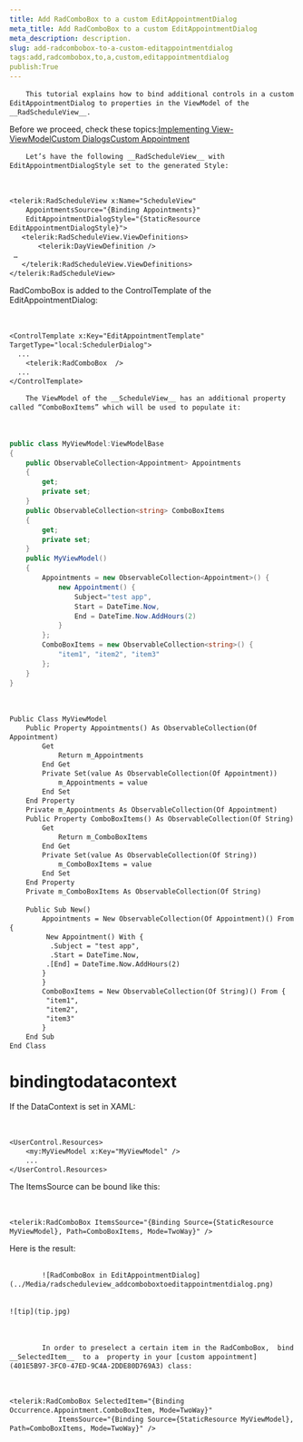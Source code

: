 ```yaml
---
title: Add RadComboBox to a custom EditAppointmentDialog
meta_title: Add RadComboBox to a custom EditAppointmentDialog
meta_description: description.
slug: add-radcombobox-to-a-custom-editappointmentdialog
tags:add,radcombobox,to,a,custom,editappointmentdialog
publish:True
---
```




        This tutorial explains how to bind additional controls in a custom EditAppointmentDialog to properties in the ViewModel of the __RadScheduleView__.
      

Before we proceed, check these topics:[Implementing View-ViewModel](16E2654A-2813-4277-999A-6B510F045C43)[Custom Dialogs](85B3264C-F847-4860-95E8-45BD51423977)[Custom Appointment](401E5B97-3FC0-47ED-9C4A-2DDE80D769A3)


        Let’s have the following __RadScheduleView__ with EditAppointmentDialogStyle set to the generated Style:
      

```XAML


<telerik:RadScheduleView x:Name="ScheduleView"
    AppointmentsSource="{Binding Appointments}"
    EditAppointmentDialogStyle="{StaticResource EditAppointmentDialogStyle}">
   <telerik:RadScheduleView.ViewDefinitions>
       <telerik:DayViewDefinition />
 …
   </telerik:RadScheduleView.ViewDefinitions>
</telerik:RadScheduleView>

```



RadComboBox is added to the ControlTemplate of the EditAppointmentDialog:

```XAML


<ControlTemplate x:Key="EditAppointmentTemplate" TargetType="local:SchedulerDialog">
  ... 
    <telerik:RadComboBox  />
  ...    
</ControlTemplate>

```




        The ViewModel of the __ScheduleView__ has an additional property called “ComboBoxItems” which will be used to populate it:
      

```C#


public class MyViewModel:ViewModelBase
{
    public ObservableCollection<Appointment> Appointments
    {
        get;
        private set;
    }
    public ObservableCollection<string> ComboBoxItems
    {
        get;
        private set;
    }
    public MyViewModel()
    {
        Appointments = new ObservableCollection<Appointment>() {
            new Appointment() {
                Subject="test app",
                Start = DateTime.Now,
                End = DateTime.Now.AddHours(2)
            }
        };
        ComboBoxItems = new ObservableCollection<string>() {
            "item1", "item2", "item3"
        };
    }
}

```



```VB.NET


Public Class MyViewModel
    Public Property Appointments() As ObservableCollection(Of Appointment)
        Get
            Return m_Appointments
        End Get
        Private Set(value As ObservableCollection(Of Appointment))
            m_Appointments = value
        End Set
    End Property
    Private m_Appointments As ObservableCollection(Of Appointment)
    Public Property ComboBoxItems() As ObservableCollection(Of String)
        Get
            Return m_ComboBoxItems
        End Get
        Private Set(value As ObservableCollection(Of String))
            m_ComboBoxItems = value
        End Set
    End Property
    Private m_ComboBoxItems As ObservableCollection(Of String)

    Public Sub New()
        Appointments = New ObservableCollection(Of Appointment)() From {
         New Appointment() With {
          .Subject = "test app",
          .Start = DateTime.Now,
         .[End] = DateTime.Now.AddHours(2)
        }
        }
        ComboBoxItems = New ObservableCollection(Of String)() From {
         "item1",
         "item2",
         "item3"
        }
    End Sub
End Class

```



# bindingtodatacontext

If the DataContext is set in XAML:

```XAML


<UserControl.Resources>
    <my:MyViewModel x:Key="MyViewModel" />
    ...
</UserControl.Resources>

```



The ItemsSource can be bound like this:

```XAML


<telerik:RadComboBox ItemsSource="{Binding Source={StaticResource MyViewModel}, Path=ComboBoxItems, Mode=TwoWay}" />

```



Here is the result:


               
            ![RadComboBox in EditAppointmentDialog](../Media/radscheduleview_addcomboboxtoeditappointmentdialog.png)


    ![tip](tip.jpg)
    	


            In order to preselect a certain item in the RadComboBox,  bind __SelectedItem__  to a  property in your [custom appointment](401E5B97-3FC0-47ED-9C4A-2DDE80D769A3) class:
          



```XAML


<telerik:RadComboBox SelectedItem="{Binding Occurrence.Appointment.ComboBoxItem, Mode=TwoWay}"
            ItemsSource="{Binding Source={StaticResource MyViewModel}, Path=ComboBoxItems, Mode=TwoWay}" />

```


